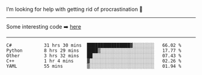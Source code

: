 I’m looking for help with getting rid of procrastination 🤔

-----

Some interesting code :arrow_right: [here](https://github.com/zhen8838/playground)

-----

<!--START_SECTION:waka-->

```text
C#            31 hrs 30 mins  ████████████████▓░░░░░░░░   66.02 %
Python        8 hrs 29 mins   ████▒░░░░░░░░░░░░░░░░░░░░   17.77 %
Other         3 hrs 32 mins   ██░░░░░░░░░░░░░░░░░░░░░░░   07.43 %
C++           1 hr 4 mins     ▓░░░░░░░░░░░░░░░░░░░░░░░░   02.26 %
YAML          55 mins         ▒░░░░░░░░░░░░░░░░░░░░░░░░   01.94 %
```

<!--END_SECTION:waka-->

<!--
**zhen8838/zhen8838** is a ✨ _special_ ✨ repository because its `README.md` (this file) appears on your GitHub profile.

Here are some ideas to get you started:

- 🔭 I’m currently working on ...
- 🌱 I’m currently learning ...
- 👯 I’m looking to collaborate on ...
 ...
- 💬 Ask me about ...
- 📫 How to reach me: ...
- 😄 Pronouns: ...
- ⚡ Fun fact: ...
-->
